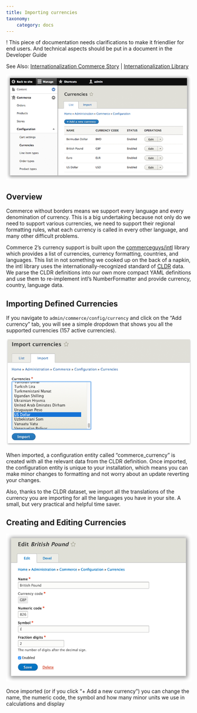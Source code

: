 ```yaml
---
title: Importing currencies
taxonomy:
    category: docs
---
```


! This piece of documentation needs clarifications to make it friendlier for end users. And technical aspects should be put in a document in the Developer Guide

See Also: [Internationalization Commerce Story] | [Internationalization Library]

![Currency Landing Page](currency-landingpage.png)

## Overview

Commerce without borders means we support every language and every
denomination of currency. This is a big undertaking because not only do
we need to support various currencies, we need to support their regional
formatting rules, what each currency is called in every other language,
and many other difficult problems.

Commerce 2’s currency support is built upon the [commerceguys/intl]
library which provides a list of currencies, currency formatting,
countries, and languages. This list in not something we cooked up on the
back of a napkin, the intl library uses the internationally-recognized
standard of [CLDR] data. We parse the CLDR definitions into our own
more compact YAML definitions and use them to re-implement intl’s
NumberFormatter and provide currency, country, language data.

## Importing Defined Currencies

If you navigate to `admin/commerce/config/currency` and click on the
“Add currency” tab, you will see a simple dropdown that shows you all the
supported currencies (157 active currencies).

![Importing currency](currency-import2.png)

When imported, a configuration entity called “commerce_currency” is
created with all the relevant data from the CLDR definition. Once
imported, the configuration entity is unique to your installation, which
means you can make minor changes to formatting and not worry about an
update reverting your changes.

Also, thanks to the CLDR dataset, we import all the translations of the
currency you are importing for all the languages you have in your site.
A small, but very practical and helpful time saver.

## Creating and Editing Currencies

![Editing a currency](currency-edit.png)

Once imported (or if you click “+ Add a new currency”) you can change
the name, the numeric code, the symbol and how many minor units we use
in calculations and display

[Internationalization Commerce Story]: https://drupalcommerce.org/blog/15916/commerce-2x-stories-internationalization
[Internationalization Library]: https://github.com/commerceguys/intl
[commerceguys/intl]: https://github.com/commerceguys/intl
[CLDR]: http://cldr.unicode.org/
